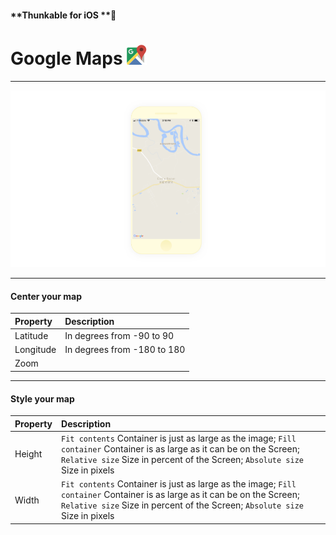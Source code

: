 #### **Thunkable for iOS **

# Google Maps ![](/assets/google-maps-icon.png)

---

![](/assets/google-maps-ios-fig-1.png)

---

#### Center your map

| Property | Description |
| :--- | :--- |
| Latitude | In degrees from -90 to 90 |
| Longitude | In degrees from -180 to 180 |
| Zoom |  |

---

#### Style your map

| Property | Description |
| :--- | :--- |
| Height | `Fit contents` Container is just as large as the image; `Fill container` Container is as large as it can be on the Screen; `Relative size` Size in percent of the Screen; `Absolute size` Size in pixels |
| Width | `Fit contents` Container is just as large as the image; `Fill container` Container is as large as it can be on the Screen; `Relative size` Size in percent of the Screen; `Absolute size` Size in pixels |




